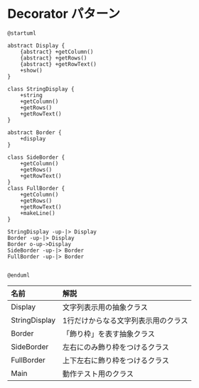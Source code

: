 # Decorator パターン


```uml
@startuml

abstract Display {
    {abstract} +getColumn()
    {abstract} +getRows()
    {abstract} +getRowText()
    +show()
}

class StringDisplay {
    +string
    +getColumn()
    +getRows()
    +getRowText()
}

abstract Border {
    +display
}

class SideBorder {
    +getColumn()
    +getRows()
    +getRowText()
}
class FullBorder {
    +getColumn()
    +getRows()
    +getRowText()
    +makeLine()
}

StringDisplay -up-|> Display
Border -up-|> Display
Border o-up->Display
SideBorder -up-|> Border
FullBorder -up-|> Border


@enduml
```

| 名前 | 解説 |
|:----|:----|
| Display | 文字列表示用の抽象クラス |
| StringDisplay | 1行だけからなる文字列表示用のクラス |
| Border | 「飾り枠」を表す抽象クラス |
| SideBorder | 左右にのみ飾り枠をつけるクラス |
| FullBorder | 上下左右に飾り枠をつけるクラス |
| Main | 動作テスト用のクラス |

